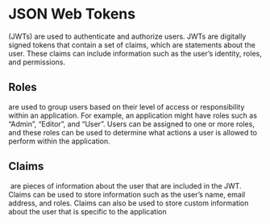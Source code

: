 # JSON Web Tokens

 (JWTs) are used to authenticate and authorize users. JWTs are digitally signed tokens that contain a set of claims, which are statements about the user. These claims can include information such as the user’s identity, roles, and permissions.

## Roles

are used to group users based on their level of access or responsibility within an application. For example, an application might have roles such as “Admin”, “Editor”, and “User”. Users can be assigned to one or more roles, and these roles can be used to determine what actions a user is allowed to perform within the application.

## Claims

 are pieces of information about the user that are included in the JWT. Claims can be used to store information such as the user’s name, email address, and roles. Claims can also be used to store custom information about the user that is specific to the application
